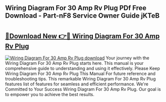 ## Wiring Diagram For 30 Amp Rv Plug PDf Free Download - Part-nF8 Service Owner Guide jKTeB

# <h2><a href="http://dfl1bs.blite.top/?on=Wiring+Diagram+For+30+Amp+Rv+Plug">🔗Download New 👉🔴 Wiring Diagram For 30 Amp Rv Plug</a></h2>

[![Wiring Diagram For 30 Amp Rv Plug download](https://i.imgur.com/lujVjoI.png)](http://dfl1bs.blite.top/?on=Wiring+Diagram+For+30+Amp+Rv+Plug)
Your journey with the Wiring Diagram For 30 Amp Rv Plug starts here. This manual is your comprehensive guide to understanding and using it effectively. Please Keep Wiring Diagram For 30 Amp Rv Plug This Manual For future reference and troubleshooting tips. This remarkable Wiring Diagram For 30 Amp Rv Plug features list of features for seamless and efficient performance. We're Committed to Your Success Wiring Diagram For 30 Amp Rv Plug. Our goal is to empower you to achieve the best results.
